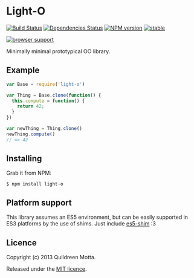 Light-O
=======

[![Build Status](https://travis-ci.org/robotlolita/light-o.png)](https://travis-ci.org/robotlolita/light-o)
[![Dependencies Status](https://david-dm.org/robotlolita/light-o.png)](https://david-dm.org/robotlolita/light-o.png)
[![NPM version](https://badge.fury.io/js/light-o.png)](http://badge.fury.io/js/light-o)
[![stable](http://hughsk.github.io/stability-badges/dist/stable.svg)](http://github.com/hughsk/stability-badges)


[![browser support](http://ci.testling.com/robotlolita/light-o.png)](http://ci.testling.com/robotlolita/light-o)


Minimally minimal prototypical OO library.


## Example

```js
var Base = require('light-o')

var Thing = Base.clone(function() {
  this.compute = function() {
    return 42;
  }
})

var newThing = Thing.clone()
newThing.compute()
// => 42
```


## Installing

Grab it from NPM:

    $ npm install light-o
    

## Platform support

This library assumes an ES5 environment, but can be easily supported in ES3
platforms by the use of shims. Just include [es5-shim][] :3

[es5-shim]: https://github.com/kriskowal/es5-shim


## Licence

Copyright (c) 2013 Quildreen Motta.

Released under the [MIT licence](https://github.com/robotlolita/light-o/blob/master/LICENCE).


